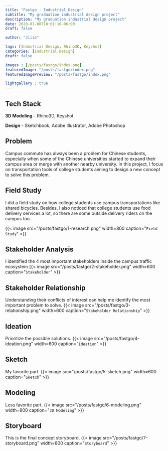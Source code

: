 ```yaml
---
title: "Fastgo - Industrial Design"
subtitle: "My graduation industrial design project"
description: "My graduation industrial design project"
date: 2020-01-08T18:01:10-06:00
draft: false

author: "Jilie"

tags: [Industrial Design, Rhino3D, Keyshot]
categories: [Industrial Design]
draft: false 

images : [/posts/fastgo/index.png]
featuredImage: "/posts/fastgo/index.png"
featuredImagePreview: "/posts/fastgo/index.png"

lightgallery : true
---
```


<!--more-->

## Tech Stack

**3D Modeling** - Rhino3D, Keyshot

**Design** - Sketchbook, Adobe Illustrator, Adobe Photoshop

## Problem

Campus commute has always been a problem for Chinese students, especially when some of the Chinese universities started to expand their campus area or merge with another nearby university. In this project, I focus on transportation tools of college students aiming to design a new concept to solve this problem.

## Field Study
I did a field study on how college students use campus transportations like shared bicycles. Besides, I also noticed that college students use food delivery services a lot, so there are some outside delivery riders on the campus too.

{{< image src="/posts/fastgo/1-research.png" width=800 caption="`Field Study`" >}}

## Stakeholder Analysis
I identified the 4 most important stakeholders inside the campus traffic ecosystem
{{< image src="/posts/fastgo/2-stakeholder.png" width=600 caption="`Stakeholder`" >}}

## Stakeholder Relationship
Understanding their conflicts of interest can help me identify the most important problem to solve.
{{< image src="/posts/fastgo/3-relationship.png" width=600 caption="`Stakeholder Relationship`" >}}

## Ideation
Prioritize the possible solutions.
{{< image src="/posts/fastgo/4-ideation.png" width=600 caption="`Ideation`" >}}

## Sketch
My favorite part.
{{< image src="/posts/fastgo/5-sketch.png" width=600 caption="`Sketch`" >}}

## Modeling
Less favorite part.
{{< image src="/posts/fastgo/6-modeling.png" width=800 caption="`3D Modeling`" >}}

## Storyboard
This is the final concept storyboard.
{{< image src="/posts/fastgo/7-storyboard.png" width=800 caption="`Storyboard`" >}}